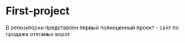 # First-project
В репозитории представлен первый полноценный проект - сайт по продаже отктаных ворот
